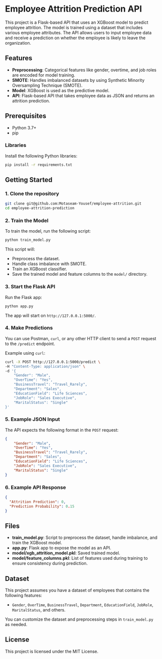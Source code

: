 # Employee Attrition Prediction API

This project is a Flask-based API that uses an XGBoost model to predict employee attrition. The model is trained using a dataset that includes various employee attributes. The API allows users to input employee data and receive a prediction on whether the employee is likely to leave the organization.

## Features

- **Preprocessing**: Categorical features like gender, overtime, and job roles are encoded for model training.
- **SMOTE**: Handles imbalanced datasets by using Synthetic Minority Oversampling Technique (SMOTE).
- **Model**: XGBoost is used as the predictive model.
- **API**: Flask-based API that takes employee data as JSON and returns an attrition prediction.

## Prerequisites

- Python 3.7+
- pip

### Libraries

Install the following Python libraries:

```bash
pip install -r requirements.txt
```

## Getting Started

### 1. Clone the repository

```bash
git clone git@github.com:Motaseam-Yousef/employee-attrition.git
cd employee-attrition-prediction
```

### 2. Train the Model

To train the model, run the following script:

```bash
python train_model.py
```

This script will:
- Preprocess the dataset.
- Handle class imbalance with SMOTE.
- Train an XGBoost classifier.
- Save the trained model and feature columns to the `model/` directory.

### 3. Start the Flask API

Run the Flask app:

```bash
python app.py
```

The app will start on `http://127.0.0.1:5000/`.

### 4. Make Predictions

You can use Postman, `curl`, or any other HTTP client to send a `POST` request to the `/predict` endpoint.

Example using `curl`:

```bash
curl -X POST http://127.0.0.1:5000/predict \
-H "Content-Type: application/json" \
-d '{
    "Gender": "Male",
    "OverTime": "Yes",
    "BusinessTravel": "Travel_Rarely",
    "Department": "Sales",
    "EducationField": "Life Sciences",
    "JobRole": "Sales Executive",
    "MaritalStatus": "Single"
}'
```

### 5. Example JSON Input

The API expects the following format in the `POST` request:

```json
{
    "Gender": "Male",
    "OverTime": "Yes",
    "BusinessTravel": "Travel_Rarely",
    "Department": "Sales",
    "EducationField": "Life Sciences",
    "JobRole": "Sales Executive",
    "MaritalStatus": "Single"
}
```

### 6. Example API Response

```json
{
  "Attrition Prediction": 0,
  "Prediction Probability": 0.15
}
```

## Files

- **train_model.py**: Script to preprocess the dataset, handle imbalance, and train the XGBoost model.
- **app.py**: Flask app to expose the model as an API.
- **model/xgb_attrition_model.pkl**: Saved trained model.
- **model/feature_columns.pkl**: List of features used during training to ensure consistency during prediction.

## Dataset

This project assumes you have a dataset of employees that contains the following features:

- `Gender`, `OverTime`, `BusinessTravel`, `Department`, `EducationField`, `JobRole`, `MaritalStatus`, and others.

You can customize the dataset and preprocessing steps in `train_model.py` as needed.

## License

This project is licensed under the MIT License.